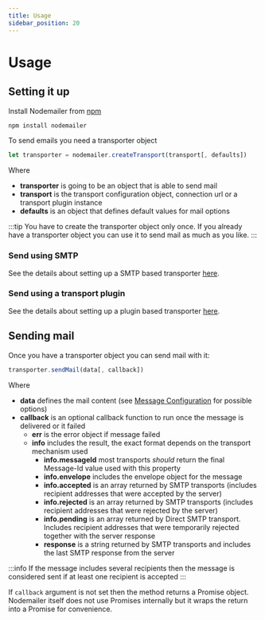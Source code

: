 ```yaml
---
title: Usage
sidebar_position: 20
---
```


# Usage

## Setting it up

Install Nodemailer from [npm](https://www.npmjs.com/package/nodemailer)

```bash
npm install nodemailer
```

To send emails you need a transporter object

```javascript
let transporter = nodemailer.createTransport(transport[, defaults])
```

Where

- **transporter** is going to be an object that is able to send mail
- **transport** is the transport configuration object, connection url or a transport plugin instance
- **defaults** is an object that defines default values for mail options

:::tip
You have to create the transporter object only once. If you already have a transporter object you can use it to send mail as much as you like.
:::

### Send using SMTP

See the details about setting up a SMTP based transporter [here](/smtp/).

### Send using a transport plugin

See the details about setting up a plugin based transporter [here](/transports/).

## Sending mail

Once you have a transporter object you can send mail with it:

```javascript
transporter.sendMail(data[, callback])
```

Where

- **data** defines the mail content (see [Message Configuration](/message/) for possible options)
- **callback** is an optional callback function to run once the message is delivered or it failed
  - **err** is the error object if message failed
  - **info** includes the result, the exact format depends on the transport mechanism used
    - **info.messageId** most transports _should_ return the final Message-Id value used with this property
    - **info.envelope** includes the envelope object for the message
    - **info.accepted** is an array returned by SMTP transports (includes recipient addresses that were accepted by the server)
    - **info.rejected** is an array returned by SMTP transports (includes recipient addresses that were rejected by the server)
    - **info.pending** is an array returned by Direct SMTP transport. Includes recipient addresses that were temporarily rejected together with the server response
    - **response** is a string returned by SMTP transports and includes the last SMTP response from the server

:::info
If the message includes several recipients then the message is considered sent if at least one recipient is accepted
:::

If `callback` argument is not set then the method returns a Promise object. Nodemailer itself does not use Promises internally but it wraps the return into a Promise for convenience.

